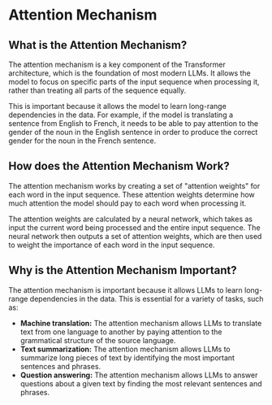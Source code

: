 # Attention Mechanism

## What is the Attention Mechanism?

The attention mechanism is a key component of the Transformer architecture, which is the foundation of most modern LLMs. It allows the model to focus on specific parts of the input sequence when processing it, rather than treating all parts of the sequence equally.

This is important because it allows the model to learn long-range dependencies in the data. For example, if the model is translating a sentence from English to French, it needs to be able to pay attention to the gender of the noun in the English sentence in order to produce the correct gender for the noun in the French sentence.

## How does the Attention Mechanism Work?

The attention mechanism works by creating a set of "attention weights" for each word in the input sequence. These attention weights determine how much attention the model should pay to each word when processing it.

The attention weights are calculated by a neural network, which takes as input the current word being processed and the entire input sequence. The neural network then outputs a set of attention weights, which are then used to weight the importance of each word in the input sequence.

## Why is the Attention Mechanism Important?

The attention mechanism is important because it allows LLMs to learn long-range dependencies in the data. This is essential for a variety of tasks, such as:

*   **Machine translation:** The attention mechanism allows LLMs to translate text from one language to another by paying attention to the grammatical structure of the source language.
*   **Text summarization:** The attention mechanism allows LLMs to summarize long pieces of text by identifying the most important sentences and phrases.
*   **Question answering:** The attention mechanism allows LLMs to answer questions about a given text by finding the most relevant sentences and phrases.
